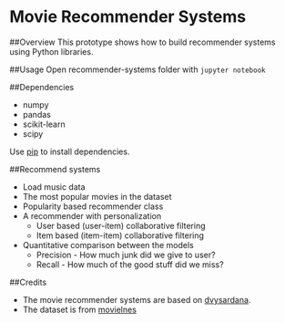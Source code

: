 # Movie Recommender Systems

##Overview
This prototype shows how to build recommender systems using Python libraries. 

##Usage
Open recommender-systems folder with `jupyter notebook`

##Dependencies
* numpy
* pandas
* scikit-learn
* scipy

Use [pip](https://pip.pypa.io/en/stable/) to install dependencies. 

##Recommend systems 
- Load music data
- The most popular movies in the dataset
- Popularity based recommender class
- A recommender with personalization
	* User based (user-item) collaborative filtering
	* Item based (item-item) collaborative filtering
- Quantitative comparison between the models
	* Precision - How much junk did we give to user?
	* Recall - How much of the good stuff did we miss?

##Credits
- The movie recommender systems are based on [dvysardana](https://github.com/dvysardana).
- The dataset is from [movielnes](https://movielens.org/)
